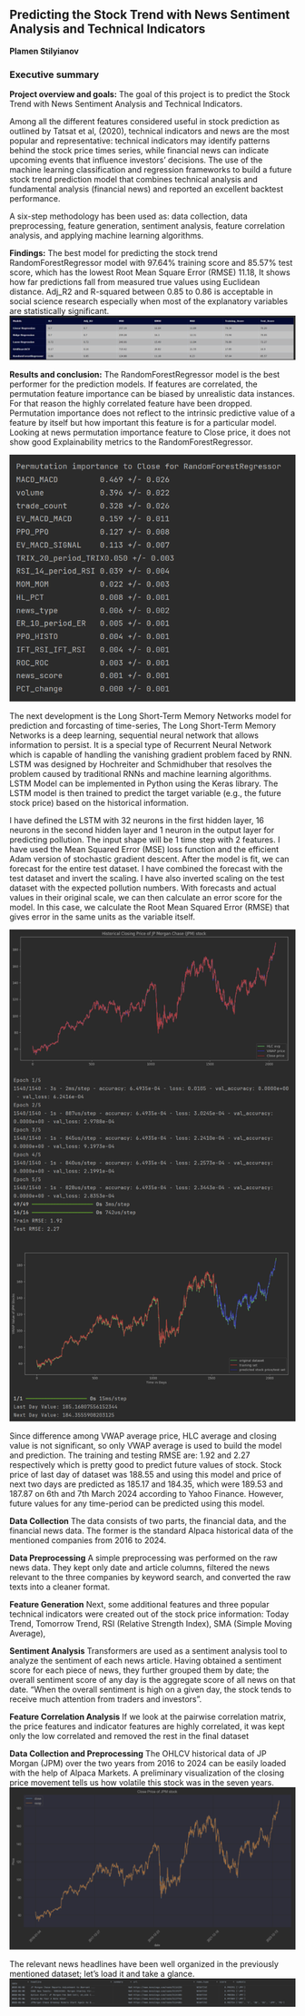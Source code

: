 ## Predicting the Stock Trend with News Sentiment Analysis and Technical Indicators 

**Plamen Stilyianov**

### Executive summary

**Project overview and goals:** The goal of this project is to predict the Stock Trend with News Sentiment Analysis and Technical Indicators.

Among all the different features considered useful in stock prediction as outlined by Tatsat et al, (2020), technical indicators 
and news are the most popular and representative: technical indicators may identify patterns behind the stock price times series, 
while financial news can indicate upcoming events that influence investors’ decisions. The use of the machine learning classification and regression frameworks 
to build a future stock trend prediction model that combines technical analysis and fundamental analysis (financial news) and reported an excellent backtest performance.

A six-step methodology has been used as: data collection, data preprocessing, feature generation, sentiment analysis, feature correlation analysis, and applying machine learning algorithms.

**Findings:** The best model for predicting the stock trend RandomForestRegressor model with 97.64% training score and 85.57% test score, which 
has the lowest Root Mean Square Error (RMSE) 11.18, It shows how far predictions fall from measured true values using Euclidean distance.
Adj_R2 and R-squared between 0.85 to 0.86 is acceptable in social science research especially when most of the explanatory variables are statistically significant.
<img src="images/reg_table.png">

**Results and conclusion:** The RandomForestRegressor model is the best performer for the prediction models.
If features are correlated, the permutation feature importance can be biased by unrealistic data instances. 
For that reason the highly correlated feature have been dropped. Permutation importance does not reflect to 
the intrinsic predictive value of a feature by itself but how important this feature is for a particular model.
Looking at news permutation importance feature to Close price, it does not show good Explainability metrics to the RandomForestRegressor.

<img src="images/permutation.png">

The next development is the Long Short-Term Memory Networks model for prediction and forcasting of time-series,
The Long Short-Term Memory Networks is a deep learning, sequential neural network that allows information to persist. 
It is a special type of Recurrent Neural Network which is capable of handling the vanishing gradient problem faced by RNN. 
LSTM was designed by Hochreiter and Schmidhuber that resolves the problem caused by traditional RNNs and machine learning algorithms. 
LSTM Model can be implemented in Python using the Keras library.
The LSTM model is then trained to predict the target variable (e.g., the future stock price) based on the historical information.

I have defined the LSTM with 32 neurons in the first hidden layer, 16 neurons in the second hidden layer and 1 neuron in the output layer for predicting pollution. The input shape will be 1 time step with 2 features.
I have used the Mean Squared Error (MSE) loss function and the efficient Adam version of stochastic gradient descent.
After the model is fit, we can forecast for the entire test dataset.
I have combined the forecast with the test dataset and invert the scaling. I have also inverted scaling on the test dataset with the expected pollution numbers.
With forecasts and actual values in their original scale, we can then calculate an error score for the model. In this case, we calculate the Root Mean Squared Error (RMSE) that gives error in the same units as the variable itself.

<img src="images/lstm_score.png">

Since difference among VWAP average price, HLC average and closing value is not significant, so only VWAP average is used to build the model and prediction. 
The training and testing RMSE are: 1.92 and 2.27 respectively which is pretty good to predict future values of stock. 
Stock price of last day of dataset was 188.55 and using this model and price of next two days are predicted as 185.17 and 184.35,
which were 189.53 and 187.87 on 6th and 7th March 2024 according to Yahoo Finance. 
However, future values for any time-period can be predicted using this model.

**Data Collection**
The data consists of two parts, the financial data, and the financial news data. The former is the standard Alpaca historical data of the mentioned companies from 2016 to 2024.

**Data Preprocessing**
A simple preprocessing was performed on the raw news data. They kept only date and article columns, filtered the news relevant to the three companies by keyword search, and converted the raw texts into a cleaner format.

**Feature Generation**
Next, some additional features and three popular technical indicators were created out of the stock price information: Today Trend, Tomorrow Trend, RSI (Relative Strength Index), SMA (Simple Moving Average),

**Sentiment Analysis**
Transformers are used as a sentiment analysis tool to analyze the sentiment of each news article. Having obtained a sentiment score for each piece of news, they further grouped them by date; the overall sentiment score of any day is the aggregate score of all news on that date. “When the overall sentiment is high on a given day, the stock tends to receive much attention from traders and investors”.

**Feature Correlation Analysis**
If we look at the pairwise correlation matrix, the price features and indicator features are highly correlated, it was kept only the low correlated and removed the rest in the final dataset

**Data Collection and Preprocessing**
The OHLCV historical data of JP Morgan (JPM) over the two years from 2016 to 2024 can be easily loaded with the help of Alpaca Markets. A preliminary visualization of the closing price movement tells us how volatile this stock was in the seven years.
<img src="images/jpm_close.png">

The relevant news headlines have been well organized in the previously mentioned dataset; let’s load it and take a glance.
<img src="images/jpm_news.png">

